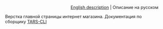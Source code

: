 <p align="right">
<a href="README.md">English description</a> | Описание на русском
</p>

Верстка главной страницы интернет магазина.
Документация по сборщику [TARS-CLI](https://github.com/tars/tars-cli)
